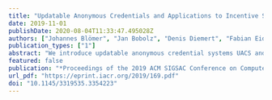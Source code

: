 ```yaml
---
title: "Updatable Anonymous Credentials and Applications to Incentive Systems"
date: 2019-11-01
publishDate: 2020-08-04T11:33:47.495028Z
authors: ["Johannes Blömer", "Jan Bobolz", "Denis Diemert", "Fabian Eidens"]
publication_types: ["1"]
abstract: "We introduce updatable anonymous credential systems UACS and use them to construct a new privacy-preserving incentive system. In a UACS, a user holding a credential certifying some attributes can interact with the corresponding issuer to update his attributes. During this, the issuer knows which update function is run, but does not learn the user’s previous attributes. Hence the update process preserves anonymity of the user. One example for a class of update functions are additive updates of integer attributes, where the issuer increments an unknown integer attribute value v by some known value k. This kind of update is motivated by an application of UACS to incentive systems. Users in an incentive system can anonymously accumulate points, e.g. in a shop at checkout, and spend them later, e.g. for a discount."
featured: false
publication: "*Proceedings of the 2019 ACM SIGSAC Conference on Computer and Communications Security*"
url_pdf: "https://eprint.iacr.org/2019/169.pdf"
doi: "10.1145/3319535.3354223"
---
```

